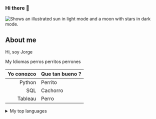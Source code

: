 ### Hi there 👋

<picture>
  <source media="(prefers-color-scheme: dark)" srcset="https://user-images.githubusercontent.com/25423296/163456776-7f95b81a-f1ed-45f7-b7ab-8fa810d529fa.png">
  <source media="(prefers-color-scheme: light)" srcset="https://user-images.githubusercontent.com/25423296/163456779-a8556205-d0a5-45e2-ac17-42d089e3c3f8.png">
  <img alt="Shows an illustrated sun in light mode and a moon with stars in dark mode." src="https://user-images.githubusercontent.com/25423296/163456779-a8556205-d0a5-45e2-ac17-42d089e3c3f8.png">
</picture>


## About me

Hi, soy Jorge

</details>
<summary>My Idiomas perros perritos perrones</summary>

| Yo conozco | Que tan bueno ? |
|-----:|---------------|
|     Python| Perrito              |
|     SQL| Cachorro              |
|     Tableau|  Perro             |
</details>

<details>
<summary>My top languages</summary>

 Yo conozco | Que tan bueno |
|-----:|---------------|
|     Python| Perrito              |
|     SQL| Cachorro              |
|     Tableau|  Perro             |

</details>


<!--
**ocon-ene/ocon-ene** is a ✨ _special_ ✨ repository because its `README.md` (this file) appears on your GitHub profile.

Here are some ideas to get you started:

- 🔭 I’m currently working on ...
- 🌱 I’m currently learning ...
- 👯 I’m looking to collaborate on ...
- 🤔 I’m looking for help with ...
- 💬 Ask me about ...
- 📫 How to reach me: ...
- 😄 Pronouns: ...
- ⚡ Fun fact: ...
-->
